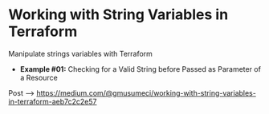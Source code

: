 # Working with String Variables in Terraform

Manipulate strings variables with Terraform

* **Example #01:** Checking for a Valid String before Passed as Parameter of a Resource

Post --> https://medium.com/@gmusumeci/working-with-string-variables-in-terraform-aeb7c2c2e57
